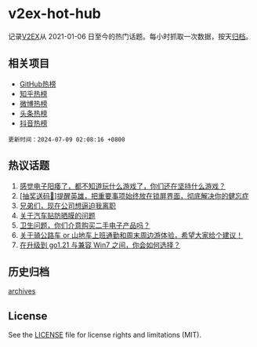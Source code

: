 # v2ex-hot-hub

 记录[V2EX](https://www.v2ex.com/)从 2021-01-06 日至今的热门话题。每小时抓取一次数据，按天[归档](archives)。
 
 ## 相关项目

- [GitHub热榜](https://github.com/it985/github-hot-hub)
- [知乎热榜](https://github.com/it985/zhihu-hot-hub)
- [微博热榜](https://github.com/it985/weibo-hot-hub)
- [头条热榜](https://github.com/it985/toutiao-hot-hub)
- [抖音热榜](https://github.com/it985/douyin-hot-hub)


 `更新时间：2024-07-09 02:08:16 +0800`

## 热议话题

1. [感觉电子阳痿了，都不知道玩什么游戏了，你们还在坚持什么游戏？](https://www.v2ex.com/t/1055652)
1. [[抽奖送码🎁]提醒英雄，把重要事项始终放在锁屏界面，彻底解决你的健忘症](https://www.v2ex.com/t/1055571)
1. [兄弟们，现在公司想逼迫我离职](https://www.v2ex.com/t/1055560)
1. [关于汽车贴防晒膜的问题](https://www.v2ex.com/t/1055545)
1. [卫生问题，你们介意购买二手电子产品吗？](https://www.v2ex.com/t/1055590)
1. [关于骑公路车 or 山地车上班通勤和周末周边游体验，希望大家给个建议！](https://www.v2ex.com/t/1055538)
1. [在升级到 go1.21 与兼容 Win7 之间，你会如何选择？](https://www.v2ex.com/t/1055524)

## 历史归档

[archives](archives)

## License

See the [LICENSE](LICENSE) file for license rights and limitations (MIT).
